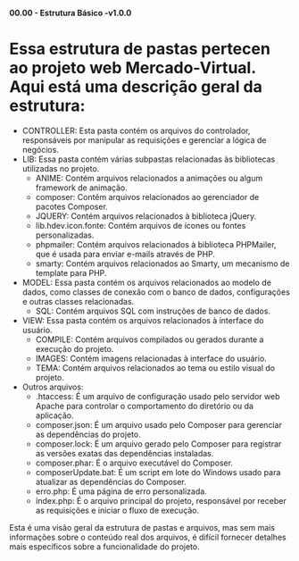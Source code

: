 **00.00 - Estrutura Básico -v1.0.0**
# Essa estrutura de pastas pertecen ao projeto web Mercado-Virtual. Aqui está uma descrição geral da estrutura:

- CONTROLLER: Esta pasta contém os arquivos do controlador, responsáveis por manipular as requisições e gerenciar a lógica de negócios.
- LIB: Essa pasta contém várias subpastas relacionadas às bibliotecas utilizadas no projeto.
  - ANIME: Contém arquivos relacionados a animações ou algum framework de animação.
  - composer: Contém arquivos relacionados ao gerenciador de pacotes Composer.
  - JQUERY: Contém arquivos relacionados à biblioteca jQuery.
  - lib.hdev.icon.fonte: Contém arquivos de ícones ou fontes personalizadas.
  - phpmailer: Contém arquivos relacionados à biblioteca PHPMailer, que é usada para enviar e-mails através de PHP.
  - smarty: Contém arquivos relacionados ao Smarty, um mecanismo de template para PHP.
- MODEL: Essa pasta contém os arquivos relacionados ao modelo de dados, como classes de conexão com o banco de dados, configurações e outras classes relacionadas.
  - SQL: Contém arquivos SQL com instruções de banco de dados.
- VIEW: Essa pasta contém os arquivos relacionados à interface do usuário.
  - COMPILE: Contém arquivos compilados ou gerados durante a execução do projeto.
  - IMAGES: Contém imagens relacionadas à interface do usuário.
  - TEMA: Contém arquivos relacionados ao tema ou estilo visual do projeto.
- Outros arquivos:
  - .htaccess: É um arquivo de configuração usado pelo servidor web Apache para controlar o comportamento do diretório ou da aplicação.
  - composer.json: É um arquivo usado pelo Composer para gerenciar as dependências do projeto.
  - composer.lock: É um arquivo gerado pelo Composer para registrar as versões exatas das dependências instaladas.
  - composer.phar: É o arquivo executável do Composer.
  - composerUpdate.bat: É um script em lote do Windows usado para atualizar as dependências do Composer.
  - erro.php: É uma página de erro personalizada.
  - index.php: É o arquivo principal do projeto, responsável por receber as requisições e iniciar o fluxo de execução.

Esta é uma visão geral da estrutura de pastas e arquivos, mas sem mais informações sobre o conteúdo real dos arquivos, é difícil fornecer detalhes mais específicos sobre a funcionalidade do projeto.

